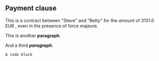 ## Payment clause
This is a contract between "Steve" and "Betty"
for the *amount* of 3131.0 EUR
, even in the presence of force majeure.

This is another __paragraph__.

And a third *__paragraph__*.





```
A code block
```
